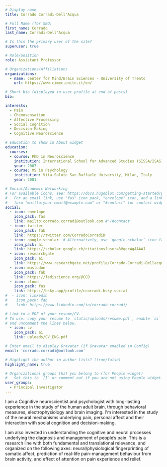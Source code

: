 ```yaml
---
# Display name
title: Corrado Corradi˗Dell'Acqua

# Full Name (for SEO)
first_name: Corrado
last_name: Corradi˗Dell'Acqua

# Is this the primary user of the site?
superuser: true

# Role/position
role: Assistant Professor

# Organizations/Affiliations
organizations:
  - name: Center for Mind/Brain Sciences - University of Trento
    url: https://www.cimec.unitn.it/en/

# Short bio (displayed in user profile at end of posts)
bio: 

interests:
  - Pain
  - Chemosensation
  - Affective Processing
  - Social Cognition
  - Decision-Making
  - Cognitive Neuroscience

# Education to show in About widget
education:
  courses:
  - course: PhD in Neuroscience
    institution: International School for Advanced Studies (SISSA/ISAS), Trieste, Italy
    year: 2007
  - course: MS in Psychology
    institution: Vita-Salute San Raffaele University, Milan, Italy
    year: 2001

# Social/Academic Networking
# For available icons, see: https://docs.hugoblox.com/getting-started/page-builder/#icons
#   For an email link, use "fas" icon pack, "envelope" icon, and a link in the
#   form "mailto:your-email@example.com" or "#contact" for contact widget.
social:
  - icon: envelope
    icon_pack: fas
    link: mailto:corrado.corradi@outlook.com #'/#contact'
  - icon: twitter
    icon_pack: fab
    link: https://twitter.com/CorradoCorradiD
  - icon: google-scholar  # Alternatively, use `google-scholar` icon from `ai` icon pack
    icon_pack: ai
    link: https://scholar.google.ch/citations?user=3VqecWgAAAAJ
  - icon: researchgate
    icon_pack: ai
    link: https://www.researchgate.net/profile/Corrado-Corradi-Dellacqua
  - icon: mastodon
    icon_pack: fab
    link: https://fediscience.org/@CCD
  - icon: cloud
    icon_pack: fas
    link: https://bsky.app/profile/ccorradi.bsky.social
#  - icon: linkedin
#    icon_pack: fab
#    link: https://www.linkedin.com/in/corrado-corradi/

# Link to a PDF of your resume/CV.
# To use: copy your resume to `static/uploads/resume.pdf`, enable `ai` icons in `params.toml`,
# and uncomment the lines below.
  - icon: cv
    icon_pack: ai
    link: uploads/CV_ENG.pdf

# Enter email to display Gravatar (if Gravatar enabled in Config)
email: 'corrado.corradi@outlook.com'

# Highlight the author in author lists? (true/false)
highlight_name: true

# Organizational groups that you belong to (for People widget)
#   Set this to `[]` or comment out if you are not using People widget.
user_groups:
  - Principal Investigator
---
```


I am a Cognitive neuroscientist and psychologist with long-lasting  experience in the study of the human adult brain, through behavioral measures, electrophysiology and brain imaging. I'm interested in the study of the neural mechanisms underlying pain, personal affect and their interaction with social cognition and decision-making.

I am also invested in understanding the cognitive and neural processes underlying the diagnosis and management of people’s pain. This is a research line with both fundamental and translational relevance, and organized on the following axes: neural/physiological fingerprinting of somatic affect,
prediction of real-life pain-management behaviour from brain activity, and
effect of attention on pain experience and relief.
